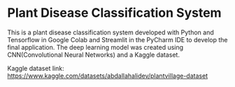 # Plant Disease Classification System

This is a plant disease classification system developed with Python and Tensorflow in Google Colab and Streamlit in the PyCharm IDE to develop the final application. The deep learning model was created using CNN(Convolutional Neural Networks) and a Kaggle dataset. 

Kaggle dataset link: https://www.kaggle.com/datasets/abdallahalidev/plantvillage-dataset
